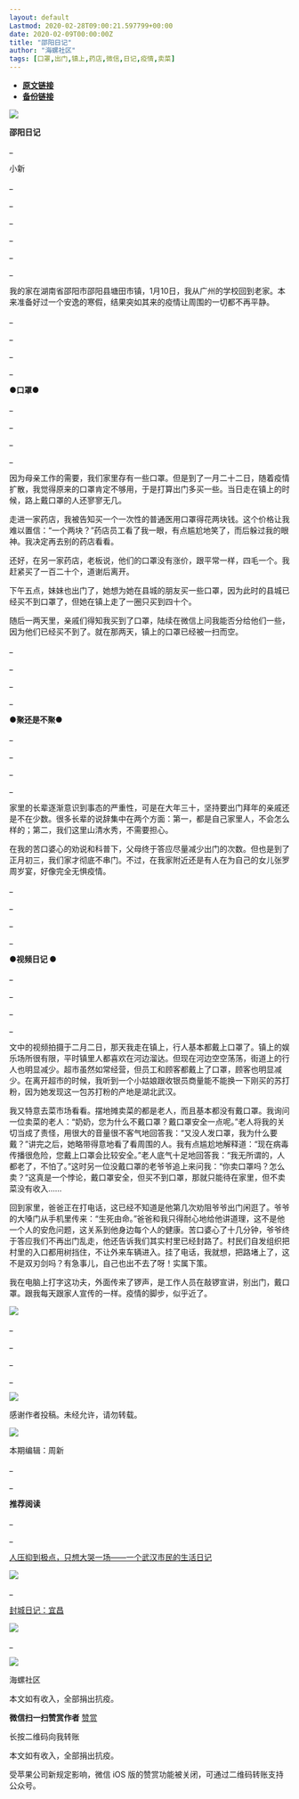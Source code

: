 ```yaml
---
layout: default
Lastmod: 2020-02-28T09:00:21.597799+00:00
date: 2020-02-09T00:00:00Z
title: "邵阳日记"
author: "海螺社区"
tags: [口罩,出门,镇上,药店,微信,日记,疫情,卖菜]
---
```


* [**原文链接**](http://mp.weixin.qq.com/s?__biz=MjM5NDEyNDQ4OQ==&mid=2657436875&idx=2&sn=4769615af99c6491c994420ecbaa23e9&chksm=bd1d636d8a6aea7be54eea1e6dd2dfc4d1b5ee0c12fe65259a2c1716facebea730aaba67429d#rd)
* [**备份链接**](http://archive.ph/ucFyP)


![](/images/post/c622c3afc63df81f03748580e5f75862.jpg)

**邵阳日记**

\_

小新

\_

\_

\_

\_

\_

\_

我的家在湖南省邵阳市邵阳县塘田市镇，1月10日，我从广州的学校回到老家。本来准备好过一个安逸的寒假，结果突如其来的疫情让周围的一切都不再平静。

\_

\_

\_

\_

**●****口罩****●**

\_

\_

\_

\_

因为母亲工作的需要，我们家里存有一些口罩。但是到了一月二十二日，随着疫情扩散，我觉得原来的口罩肯定不够用，于是打算出门多买一些。当日走在镇上的时候，路上戴口罩的人还寥寥无几。

走进一家药店，我被告知买一个一次性的普通医用口罩得花两块钱。这个价格让我难以置信：“一个两块？”药店员工看了我一眼，有点尴尬地笑了，而后躲过我的眼神。我决定再去别的药店看看。

还好，在另一家药店，老板说，他们的口罩没有涨价，跟平常一样，四毛一个。我赶紧买了一百二十个，道谢后离开。

下午五点，妹妹也出门了，她想为她在县城的朋友买一些口罩，因为此时的县城已经买不到口罩了，但她在镇上走了一圈只买到四十个。

随后一两天里，亲戚们得知我买到了口罩，陆续在微信上问我能否分给他们一些，因为他们已经买不到了。就在那两天，镇上的口罩已经被一扫而空。

\_

\_

\_

\_

**●****聚还是不聚****●**

\_

\_

\_

\_

家里的长辈逐渐意识到事态的严重性，可是在大年三十，坚持要出门拜年的亲戚还是不在少数。很多长辈的说辞集中在两个方面：第一，都是自己家里人，不会怎么样的；第二，我们这里山清水秀，不需要担心。

在我的苦口婆心的劝说和科普下，父母终于答应尽量减少出门的次数。但也是到了正月初三，我们家才彻底不串门。不过，在我家附近还是有人在为自己的女儿张罗周岁宴，好像完全无惧疫情。

\_

\_

\_

\_

**●****视频日记**** ●**

\_

\_

\_

\_

文中的视频拍摄于二月二日，那天我走在镇上，行人基本都戴上口罩了。镇上的娱乐场所很有限，平时镇里人都喜欢在河边溜达。但现在河边空空荡荡，街道上的行人也明显减少。超市虽然如常经营，但员工和顾客都戴上了口罩，顾客也明显减少。在离开超市的时候，我听到一个小姑娘跟收银员商量能不能换一下刚买的苏打粉，因为她发现这一包苏打粉的产地是湖北武汉。

我又特意去菜市场看看。摆地摊卖菜的都是老人，而且基本都没有戴口罩。我询问一位卖菜的老人：“奶奶，您为什么不戴口罩？戴口罩安全一点呢。”老人将我的关切当成了责怪，用很大的音量很不客气地回答我：“又没人发口罩，我为什么要戴？”讲完之后，她略带得意地看了看周围的人。我有点尴尬地解释道：“现在病毒传播很危险，您戴上口罩会比较安全。”老人底气十足地回答我：“我无所谓的，人都老了，不怕了。”这时另一位没戴口罩的老爷爷追上来问我：“你卖口罩吗？怎么卖？”这真是一个悖论，戴口罩安全，但买不到口罩，那就只能待在家里，但不卖菜没有收入……

回到家里，爸爸正在打电话，这已经不知道是他第几次劝阻爷爷出门闲逛了。爷爷的大嗓门从手机里传来：“生死由命。”爸爸和我只得耐心地给他讲道理，这不是他一个人的安危问题，这关系到他身边每个人的健康。苦口婆心了十几分钟，爷爷终于答应我们不再出门乱走，他还告诉我们其实村里已经封路了。村民们自发组织把村里的入口都用树挡住，不让外来车辆进入。挂了电话，我就想，把路堵上了，这不是双刃剑吗？有急事儿，自己也出不去了呀！实属下策。

我在电脑上打字这功夫，外面传来了锣声，是工作人员在敲锣宣讲，别出门，戴口罩。跟我每天跟家人宣传的一样。疫情的脚步，似乎近了。

![](/images/post/c53c3b077c430662fd92b359b13a7b89.jpg)

\_

\_

\_

\_

![](/images/post/b74d38c8ff1072f4dfb168263eb5a7a5.jpg)

感谢作者投稿。未经允许，请勿转载。

![](/images/post/e41644385f041fa1e155c02f24ca9bac.jpg)

本期编辑：周新

\_

\_

**推荐阅读**

\_

\_

[人压抑到极点，只想大哭一场——一个武汉市民的生活日记](http://mp.weixin.qq.com/s?__biz=MjM5NDEyNDQ4OQ==&mid=2657436797&idx=1&sn=eb223f92b0202f1fe93ea057572e5422&chksm=bd1d63db8a6aeacdde6244ad010f58e6d6ff0ba2a49c9bc8fc66b98e882af752a949933f8e2c&scene=21#wechat_redirect)  

![](/images/post/bf19c5057479cce0dd6be43916992b38.jpg)

\_

[封城日记：宜昌](http://mp.weixin.qq.com/s?__biz=MjM5NDEyNDQ4OQ==&mid=2657436753&idx=2&sn=e34d9cc0c2b86a3f1dd7e3faeceb767d&chksm=bd1d63f78a6aeae18d4df08ae28a1e1ae78c614d7ad5410edaa42714436afb9d65540f635152&scene=21#wechat_redirect)  

![](/images/post/b1a46c2d5716d1d4a4e2a84c26e37cc3.jpg)

\_

![](/images/post/58d571fa0b8d327d19df0a2dd46235ef.jpg)

海螺社区

本文如有收入，全部捐出抗疫。

 **微信扫一扫赞赏作者** [赞赏](##)

长按二维码向我转账

本文如有收入，全部捐出抗疫。

受苹果公司新规定影响，微信 iOS 版的赞赏功能被关闭，可通过二维码转账支持公众号。

